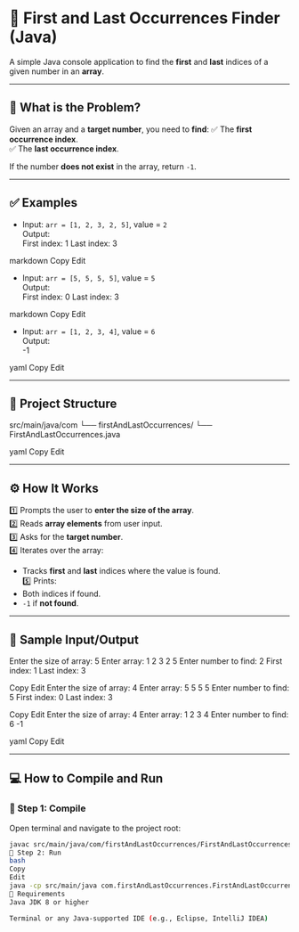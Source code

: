 # 🔁 First and Last Occurrences Finder (Java)

A simple Java console application to find the **first** and **last** indices of a given number in an **array**.

---

## 📘 What is the Problem?

Given an array and a **target number**, you need to **find**:
✅ The **first occurrence index**.  
✅ The **last occurrence index**.

If the number **does not exist** in the array, return `-1`.

---

## ✅ Examples

- Input: `arr = [1, 2, 3, 2, 5]`, value = `2`  
  Output:  
First index: 1
Last index: 3

markdown
Copy
Edit

- Input: `arr = [5, 5, 5, 5]`, value = `5`  
Output:  
First index: 0
Last index: 3

markdown
Copy
Edit

- Input: `arr = [1, 2, 3, 4]`, value = `6`  
Output:  
-1

yaml
Copy
Edit

---

## 📂 Project Structure

src/main/java/com
└── firstAndLastOccurrences/
└── FirstAndLastOccurrences.java

yaml
Copy
Edit

---

## ⚙️ How It Works

1️⃣ Prompts the user to **enter the size of the array**.  
2️⃣ Reads **array elements** from user input.  
3️⃣ Asks for the **target number**.  
4️⃣ Iterates over the array:
   - Tracks **first** and **last** indices where the value is found.  
5️⃣ Prints:
   - Both indices if found.  
   - `-1` if **not found**.

---

## 🧪 Sample Input/Output

Enter the size of array:
5
Enter array:
1 2 3 2 5
Enter number to find:
2
First index: 1
Last index: 3

Copy
Edit
Enter the size of array:
4
Enter array:
5 5 5 5
Enter number to find:
5
First index: 0
Last index: 3

Copy
Edit
Enter the size of array:
4
Enter array:
1 2 3 4
Enter number to find:
6
-1

yaml
Copy
Edit

---

## 💻 How to Compile and Run

### 📍 Step 1: Compile

Open terminal and navigate to the project root:

```bash
javac src/main/java/com/firstAndLastOccurrences/FirstAndLastOccurrences.java
📍 Step 2: Run
bash
Copy
Edit
java -cp src/main/java com.firstAndLastOccurrences.FirstAndLastOccurrences
📎 Requirements
Java JDK 8 or higher

Terminal or any Java-supported IDE (e.g., Eclipse, IntelliJ IDEA)

